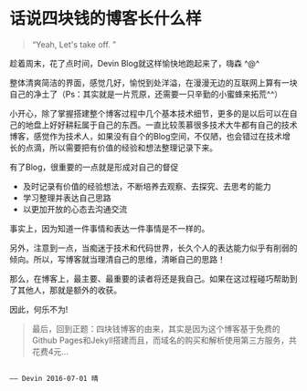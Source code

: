 # 话说四块钱的博客长什么样

> “Yeah, Let's take off. ”



趁着周末，花了点时间，Devin Blog就这样愉快地跑起来了，嗨森 ^@^

整体清爽简洁的界面，感觉几好，愉悦到处洋溢，在漫漫无边的互联网上算有一块自己的净土了（Ps：其实就是一片荒原，还需要一只辛勤的小蜜蜂来拓荒^^）

小开心，除了掌握搭建整个博客过程中几个基本技术细节，更多的是以后可以在自己的地盘上好好耕耘属于自己的东西。一直比较羡慕很多技术大牛都有自己的技术博客，感觉作为技术人，如果没有自个的Blog空间，不仅陋，也会错过在技术增长的点滴，所以需要把有价值的经验和想法整理记录下来。

有了Blog，很重要的一点就是形成对自己的督促
- 及时记录有价值的经验想法，不断培养去观察、去探究、去思考的能力
- 学习整理并表达自己思路
- 以更加开放的心态去沟通交流

事实上，因为知道一件事情和表达一件事情是不一样的。

另外，注意到一点，当痴迷于技术和代码世界，长久个人的表达能力似乎有削弱的倾向。所以，写博客就当理清自己的思维，清晰自己的思路！

那么，在博客上，最主要、最重要的读者将还是我自己。如果在这过程碰巧帮助到了其他人，那就是额外的收获。

因此，何乐不为!

> 最后，回到正题：四块钱博客的由来，其实是因为这个博客基于免费的Github Pages和Jekyll搭建而且，而域名的购买和解析使用第三方服务，共花费4元...




                                                                                               
                                                                                               
                                                                                               
                                                                                               
                                                                                               
                                                                                     —— Devin 2016-07-01 晴
